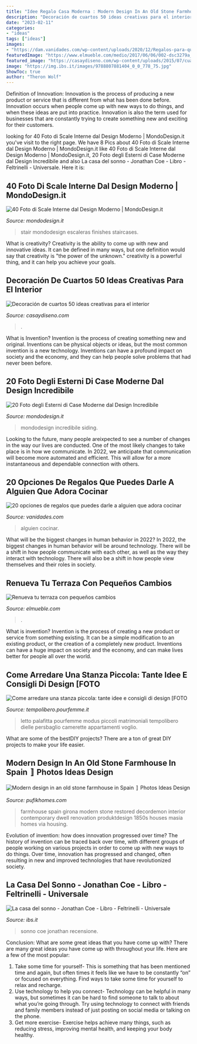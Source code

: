 ```yaml
---
title: "Idee Regalo Casa Moderna : Modern Design In An Old Stone Farmhouse In Spain 〛 Photos Ideas Design"
description: "Decoración de cuartos 50 ideas creativas para el interior"
date: "2023-02-11"
categories:
- "ideas"
tags: ["ideas"]
images:
- "https://dam.vanidades.com/wp-content/uploads/2020/12/Regalos-para-quienes-aman-cocinar.jpg"
featuredImage: "https://www.elmueble.com/medio/2017/06/06/002-dsc3279a_cdf1270d.jpg"
featured_image: "https://casaydiseno.com/wp-content/uploads/2015/07/cuadros-colgado-pared-casa-moderna.jpg"
image: "https://img.ibs.it/images/9788807881404_0_0_778_75.jpg"
ShowToc: true
author: "Theron Wolf"
---
```



Definition of Innovation:
Innovation is the process of producing a new product or service that is different from what has been done before. Innovation occurs when people come up with new ways to do things, and when these ideas are put into practice. Innovation is also the term used for businesses that are constantly trying to create something new and exciting for their customers.

	

		
looking for 40 Foto di Scale Interne dal Design Moderno | MondoDesign.it you've visit to the right page. We have 8 Pics about 40 Foto di Scale Interne dal Design Moderno | MondoDesign.it like 40 Foto di Scale Interne dal Design Moderno | MondoDesign.it, 20 Foto degli Esterni di Case Moderne dal Design Incredibile and also La casa del sonno - Jonathan Coe - Libro - Feltrinelli - Universale. Here it is:
		
    
## 40 Foto Di Scale Interne Dal Design Moderno | MondoDesign.it

<img loading=lazy src="http://mondodesign.it/wp-content/uploads/2014/11/Scale-Interne-Design-Moderno-33.jpg" onerror="this.onerror=null;this.src='https://tse3.mm.bing.net/th?id=OIP.2dlFpkeK7sBEGjbTAFv_3QHaJ4&amp;pid=15.1';" alt="40 Foto di Scale Interne dal Design Moderno | MondoDesign.it">

_Source: mondodesign.it_

>stair mondodesign escaleras finishes staircases. 

	

What is creativity?
Creativity is the ability to come up with new and innovative ideas. It can be defined in many ways, but one definition would say that creativity is "the power of the unknown." creativity is a powerful thing, and it can help you achieve your goals.

    
## Decoración De Cuartos 50 Ideas Creativas Para El Interior

<img loading=lazy src="https://casaydiseno.com/wp-content/uploads/2015/07/cuadros-colgado-pared-casa-moderna.jpg" onerror="this.onerror=null;this.src='https://tse4.mm.bing.net/th?id=OIP.6VV6U5qH6JPF0B0l3OqKnwHaJ4&amp;pid=15.1';" alt="Decoración de cuartos 50 ideas creativas para el interior">

_Source: casaydiseno.com_

>. 

	

What is Invention?
Invention is the process of creating something new and original. Inventions can be physical objects or ideas, but the most common invention is a new technology. Inventions can have a profound impact on society and the economy, and they can help people solve problems that had never been before.

    
## 20 Foto Degli Esterni Di Case Moderne Dal Design Incredibile

<img loading=lazy src="http://mondodesign.it/wp-content/uploads/2014/10/Esterni-Case-Moderne-16.jpg" onerror="this.onerror=null;this.src='https://tse4.mm.bing.net/th?id=OIP.cdTZ9C2cXnU_KlzzyP6EnQHaF4&amp;pid=15.1';" alt="20 Foto degli Esterni di Case Moderne dal Design Incredibile">

_Source: mondodesign.it_

>mondodesign incredibile siding. 

	

Looking to the future, many people areixpected to see a number of changes in the way our lives are conducted. One of the most likely changes to take place is in how we communicate. In 2022, we anticipate that communication will become more automated and efficient. This will allow for a more instantaneous and dependable connection with others.

    
## 20 Opciones De Regalos Que Puedes Darle A Alguien Que Adora Cocinar

<img loading=lazy src="https://dam.vanidades.com/wp-content/uploads/2020/12/Regalos-para-quienes-aman-cocinar.jpg" onerror="this.onerror=null;this.src='https://tse4.mm.bing.net/th?id=OIP.Q3WJRbX6zJxV3a1kLaUNRQHaE8&amp;pid=15.1';" alt="20 opciones de regalos que puedes darle a alguien que adora cocinar">

_Source: vanidades.com_

>alguien cocinar. 

	

What will be the biggest changes in human behavior in 2022?
In 2022, the biggest changes in human behavior will be around technology. There will be a shift in how people communicate with each other, as well as the way they interact with technology. There will also be a shift in how people view themselves and their roles in society.

    
## Renueva Tu Terraza Con Pequeños Cambios

<img loading=lazy src="https://www.elmueble.com/medio/2017/06/06/002-dsc3279a_cdf1270d.jpg" onerror="this.onerror=null;this.src='https://tse4.mm.bing.net/th?id=OIP.FVUEtPTKMgH4r5D8l3QxrAHaE5&amp;pid=15.1';" alt="Renueva tu terraza con pequeños cambios">

_Source: elmueble.com_

>. 

	

What is invention?
Invention is the process of creating a new product or service from something existing. It can be a simple modification to an existing product, or the creation of a completely new product. Inventions can have a huge impact on society and the economy, and can make lives better for people all over the world.

    
## Come Arredare Una Stanza Piccola: Tante Idee E Consigli Di Design [FOTO

<img loading=lazy src="https://static.pourfemme.it/pftempolibero/fotogallery/845X0/53775/idee-e-consigli-per-arredare-una-camera-mini.jpg" onerror="this.onerror=null;this.src='https://tse3.mm.bing.net/th?id=OIP.kR0pY_Yo_Gohq1A7Zx3NYAHaEq&amp;pid=15.1';" alt="Come arredare una stanza piccola: tante idee e consigli di design [FOTO">

_Source: tempolibero.pourfemme.it_

>letto palafitta pourfemme modus piccoli matrimoniali tempolibero dielle persbaglio camerette appartamenti voglio. 

	

What are some of the bestDIY projects?
There are a ton of great DIY projects to make your life easier.

    
## Modern Design In An Old Stone Farmhouse In Spain 〛 Photos Ideas Design

<img loading=lazy src="https://www.pufikhomes.com/wp-content/uploads/2017/07/old-farmhouse-with-modern-interiors-in-spain-pufikhomes-1.jpg" onerror="this.onerror=null;this.src='https://tse2.mm.bing.net/th?id=OIP.Ik1ifxJI4cFcxeAJuPwGggHaE7&amp;pid=15.1';" alt="Modern design in an old stone farmhouse in Spain 〛 Photos Ideas Design">

_Source: pufikhomes.com_

>farmhouse spain girona modern stone restored decordemon interior contemporary dwell renovation produktdesign 1850s houses masia homes via housing. 

	

Evolution of invention: how does innovation progressed over time?
The history of invention can be traced back over time, with different groups of people working on various projects in order to come up with new ways to do things. Over time, innovation has progressed and changed, often resulting in new and improved technologies that have revolutionized society.

    
## La Casa Del Sonno - Jonathan Coe - Libro - Feltrinelli - Universale

<img loading=lazy src="https://img.ibs.it/images/9788807881404_0_0_778_75.jpg" onerror="this.onerror=null;this.src='https://tse2.mm.bing.net/th?id=OIP.GFivjxEnD_VT4WpFNN-s9gHaLh&amp;pid=15.1';" alt="La casa del sonno - Jonathan Coe - Libro - Feltrinelli - Universale">

_Source: ibs.it_

>sonno coe jonathan recensione. 

	

Conclusion: What are some great ideas that you have come up with?
There are many great ideas you have come up with throughout your life. Here are a few of the most popular: 
1. Take some time for yourself- This is something that has been mentioned time and again, but often times it feels like we have to be constantly “on” or focused on everything. Find ways to take some time for yourself to relax and recharge. 
2. Use technology to help you connect- Technology can be helpful in many ways, but sometimes it can be hard to find someone to talk to about what you’re going through. Try using technology to connect with friends and family members instead of just posting on social media or talking on the phone. 
3. Get more exercise- Exercise helps achieve many things, such as reducing stress, improving mental health, and keeping your body healthy.

